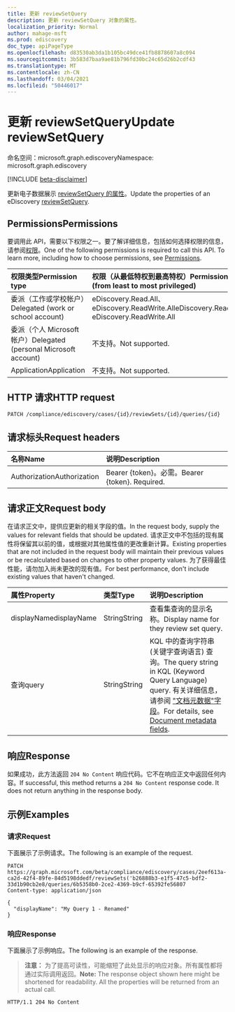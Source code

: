 ```yaml
---
title: 更新 reviewSetQuery
description: 更新 reviewSetQuery 对象的属性。
localization_priority: Normal
author: mahage-msft
ms.prod: ediscovery
doc_type: apiPageType
ms.openlocfilehash: d83530ab3da1b105bc49dce41fb8878607a8c094
ms.sourcegitcommit: 3b583d7baa9ae81b796fd30bc24c65d26b2cdf43
ms.translationtype: MT
ms.contentlocale: zh-CN
ms.lasthandoff: 03/04/2021
ms.locfileid: "50446017"
---
```

# <a name="update-reviewsetquery"></a><span data-ttu-id="0b1c4-103">更新 reviewSetQuery</span><span class="sxs-lookup"><span data-stu-id="0b1c4-103">Update reviewSetQuery</span></span>

<span data-ttu-id="0b1c4-104">命名空间：microsoft.graph.ediscovery</span><span class="sxs-lookup"><span data-stu-id="0b1c4-104">Namespace: microsoft.graph.ediscovery</span></span>

[!INCLUDE [beta-disclaimer](../../includes/beta-disclaimer.md)]

<span data-ttu-id="0b1c4-105">更新电子数据展示 [reviewSetQuery 的属性](../resources/ediscovery-reviewsetquery.md)。</span><span class="sxs-lookup"><span data-stu-id="0b1c4-105">Update the properties of an eDiscovery [reviewSetQuery](../resources/ediscovery-reviewsetquery.md).</span></span>

## <a name="permissions"></a><span data-ttu-id="0b1c4-106">Permissions</span><span class="sxs-lookup"><span data-stu-id="0b1c4-106">Permissions</span></span>

<span data-ttu-id="0b1c4-p101">要调用此 API，需要以下权限之一。要了解详细信息，包括如何选择权限的信息，请参阅[权限](/graph/permissions-reference)。</span><span class="sxs-lookup"><span data-stu-id="0b1c4-p101">One of the following permissions is required to call this API. To learn more, including how to choose permissions, see [Permissions](/graph/permissions-reference).</span></span>

|<span data-ttu-id="0b1c4-109">权限类型</span><span class="sxs-lookup"><span data-stu-id="0b1c4-109">Permission type</span></span>|<span data-ttu-id="0b1c4-110">权限（从最低特权到最高特权）</span><span class="sxs-lookup"><span data-stu-id="0b1c4-110">Permissions (from least to most privileged)</span></span>|
|:---|:---|
|<span data-ttu-id="0b1c4-111">委派（工作或学校帐户）</span><span class="sxs-lookup"><span data-stu-id="0b1c4-111">Delegated (work or school account)</span></span>|<span data-ttu-id="0b1c4-112">eDiscovery.Read.All、eDiscovery.ReadWrite.All</span><span class="sxs-lookup"><span data-stu-id="0b1c4-112">eDiscovery.Read.All, eDiscovery.ReadWrite.All</span></span>|
|<span data-ttu-id="0b1c4-113">委派（个人 Microsoft 帐户）</span><span class="sxs-lookup"><span data-stu-id="0b1c4-113">Delegated (personal Microsoft account)</span></span>|<span data-ttu-id="0b1c4-114">不支持。</span><span class="sxs-lookup"><span data-stu-id="0b1c4-114">Not supported.</span></span>|
|<span data-ttu-id="0b1c4-115">Application</span><span class="sxs-lookup"><span data-stu-id="0b1c4-115">Application</span></span>|<span data-ttu-id="0b1c4-116">不支持。</span><span class="sxs-lookup"><span data-stu-id="0b1c4-116">Not supported.</span></span>|

## <a name="http-request"></a><span data-ttu-id="0b1c4-117">HTTP 请求</span><span class="sxs-lookup"><span data-stu-id="0b1c4-117">HTTP request</span></span>

<!-- { "blockType": "ignored" } -->

```http
PATCH /compliance/ediscovery/cases/{id}/reviewSets/{id}/queries/{id}
```

## <a name="request-headers"></a><span data-ttu-id="0b1c4-118">请求标头</span><span class="sxs-lookup"><span data-stu-id="0b1c4-118">Request headers</span></span>

| <span data-ttu-id="0b1c4-119">名称</span><span class="sxs-lookup"><span data-stu-id="0b1c4-119">Name</span></span>       | <span data-ttu-id="0b1c4-120">说明</span><span class="sxs-lookup"><span data-stu-id="0b1c4-120">Description</span></span>|
|:-----------|:-----------|
| <span data-ttu-id="0b1c4-121">Authorization</span><span class="sxs-lookup"><span data-stu-id="0b1c4-121">Authorization</span></span> | <span data-ttu-id="0b1c4-p102">Bearer {token}。必需。</span><span class="sxs-lookup"><span data-stu-id="0b1c4-p102">Bearer {token}. Required.</span></span> |

## <a name="request-body"></a><span data-ttu-id="0b1c4-124">请求正文</span><span class="sxs-lookup"><span data-stu-id="0b1c4-124">Request body</span></span>

<span data-ttu-id="0b1c4-125">在请求正文中，提供应更新的相关字段的值。</span><span class="sxs-lookup"><span data-stu-id="0b1c4-125">In the request body, supply the values for relevant fields that should be updated.</span></span> <span data-ttu-id="0b1c4-126">请求正文中不包括的现有属性将保留其以前的值，或根据对其他属性值的更改重新计算。</span><span class="sxs-lookup"><span data-stu-id="0b1c4-126">Existing properties that are not included in the request body will maintain their previous values or be recalculated based on changes to other property values.</span></span> <span data-ttu-id="0b1c4-127">为了获得最佳性能，请勿加入尚未更改的现有值。</span><span class="sxs-lookup"><span data-stu-id="0b1c4-127">For best performance, don't include existing values that haven't changed.</span></span>

| <span data-ttu-id="0b1c4-128">属性</span><span class="sxs-lookup"><span data-stu-id="0b1c4-128">Property</span></span>     | <span data-ttu-id="0b1c4-129">类型</span><span class="sxs-lookup"><span data-stu-id="0b1c4-129">Type</span></span>        | <span data-ttu-id="0b1c4-130">说明</span><span class="sxs-lookup"><span data-stu-id="0b1c4-130">Description</span></span> |
|:-------------|:------------|:------------|
| <span data-ttu-id="0b1c4-131">displayName</span><span class="sxs-lookup"><span data-stu-id="0b1c4-131">displayName</span></span> | <span data-ttu-id="0b1c4-132">String</span><span class="sxs-lookup"><span data-stu-id="0b1c4-132">String</span></span> | <span data-ttu-id="0b1c4-133">查看集查询的显示名称。</span><span class="sxs-lookup"><span data-stu-id="0b1c4-133">Display name for they review set query.</span></span> |
| <span data-ttu-id="0b1c4-134">查询</span><span class="sxs-lookup"><span data-stu-id="0b1c4-134">query</span></span> | <span data-ttu-id="0b1c4-135">String</span><span class="sxs-lookup"><span data-stu-id="0b1c4-135">String</span></span> | <span data-ttu-id="0b1c4-136">KQL 中的查询字符串 (关键字查询语言) 查询。</span><span class="sxs-lookup"><span data-stu-id="0b1c4-136">The query string in KQL (Keyword Query Language) query.</span></span> <span data-ttu-id="0b1c4-137">有关详细信息，请参阅 ["文档元数据"字段](/microsoft-365/compliance/document-metadata-fields-in-advanced-ediscovery)。</span><span class="sxs-lookup"><span data-stu-id="0b1c4-137">For details, see [Document metadata fields](/microsoft-365/compliance/document-metadata-fields-in-advanced-ediscovery).</span></span> |

## <a name="response"></a><span data-ttu-id="0b1c4-138">响应</span><span class="sxs-lookup"><span data-stu-id="0b1c4-138">Response</span></span>

<span data-ttu-id="0b1c4-p105">如果成功，此方法返回 `204 No Content` 响应代码。它不在响应正文中返回任何内容。</span><span class="sxs-lookup"><span data-stu-id="0b1c4-p105">If successful, this method returns a `204 No Content` response code. It does not return anything in the response body.</span></span>

## <a name="examples"></a><span data-ttu-id="0b1c4-141">示例</span><span class="sxs-lookup"><span data-stu-id="0b1c4-141">Examples</span></span>

### <a name="request"></a><span data-ttu-id="0b1c4-142">请求</span><span class="sxs-lookup"><span data-stu-id="0b1c4-142">Request</span></span>

<span data-ttu-id="0b1c4-143">下面展示了示例请求。</span><span class="sxs-lookup"><span data-stu-id="0b1c4-143">The following is an example of the request.</span></span>
<!-- {
  "blockType": "request",
  "name": "update_reviewsetquery"
}-->

```http
PATCH https://graph.microsoft.com/beta/compliance/ediscovery/cases/2eef613a-ca2d-42f4-89fe-84d5198ddedf/reviewSets('b26888b3-e1f5-47c5-bdf2-33d1b90cb2e8/queries/6b5358b0-2ce2-4369-b9cf-65392fe56807
Content-type: application/json

{
  "displayName": "My Query 1 - Renamed"
}
```

### <a name="response"></a><span data-ttu-id="0b1c4-144">响应</span><span class="sxs-lookup"><span data-stu-id="0b1c4-144">Response</span></span>

<span data-ttu-id="0b1c4-145">下面展示了示例响应。</span><span class="sxs-lookup"><span data-stu-id="0b1c4-145">The following is an example of the response.</span></span>

> <span data-ttu-id="0b1c4-p106">**注意：** 为了提高可读性，可能缩短了此处显示的响应对象。所有属性都将通过实际调用返回。</span><span class="sxs-lookup"><span data-stu-id="0b1c4-p106">**Note:** The response object shown here might be shortened for readability. All the properties will be returned from an actual call.</span></span>

<!-- {
  "blockType": "response",
  "truncated": true,
  "@odata.type": "microsoft.graph.ediscovery.reviewSetQuery"
} -->

```http
HTTP/1.1 204 No Content
```

<!-- uuid: 16cd6b66-4b1a-43a1-adaf-3a886856ed98
2019-02-04 14:57:30 UTC -->
<!-- {
  "type": "#page.annotation",
  "description": "Update reviewsetquery",
  "keywords": "",
  "section": "documentation",
  "tocPath": ""
}-->
